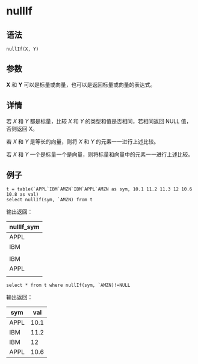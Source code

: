# nullIf

## 语法

`nullIf(X, Y)`

## 参数

**X** 和 **Y** 可以是标量或向量，也可以是返回标量或向量的表达式。

## 详情

若 *X* 和 *Y* 都是标量，比较 *X* 和 *Y* 的类型和值是否相同，若相同返回 NULL 值，否则返回 X。

若 *X* 和 *Y* 是等长的向量，则将 *X* 和 *Y* 的元素一一进行上述比较。

若 *X* 和 *Y* 一个是标量一个是向量，则将标量和向量中的元素一一进行上述比较。

## 例子

```
t = table(`APPL`IBM`AMZN`IBM`APPL`AMZN as sym, 10.1 11.2 11.3 12 10.6 10.8 as val)
select nullIf(sym, `AMZN) from t
```

输出返回：

| nullIf\_sym |
| --- |
| APPL |
| IBM |
|  |
| IBM |
| APPL |
|  |

```
select * from t where nullIf(sym, `AMZN)!=NULL
```

输出返回：

| sym | val |
| --- | --- |
| APPL | 10.1 |
| IBM | 11.2 |
| IBM | 12 |
| APPL | 10.6 |

